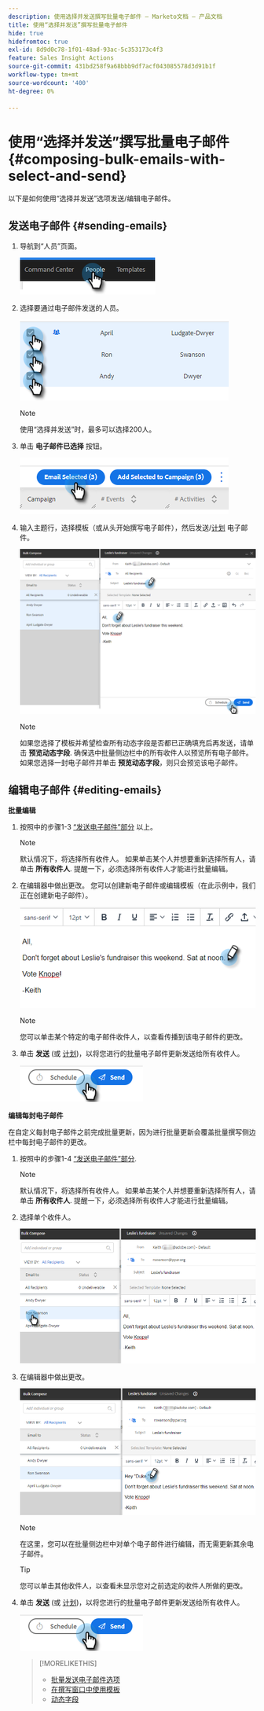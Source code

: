 ```yaml
---
description: 使用选择并发送撰写批量电子邮件 — Marketo文档 — 产品文档
title: 使用“选择并发送”撰写批量电子邮件
hide: true
hidefromtoc: true
exl-id: 8d9d0c78-1f01-48ad-93ac-5c353173c4f3
feature: Sales Insight Actions
source-git-commit: 431bd258f9a68bbb9df7acf043085578d3d91b1f
workflow-type: tm+mt
source-wordcount: '400'
ht-degree: 0%

---
```


# 使用“选择并发送”撰写批量电子邮件 {#composing-bulk-emails-with-select-and-send}

以下是如何使用“选择并发送”选项发送/编辑电子邮件。

## 发送电子邮件 {#sending-emails}

1. 导航到“人员”页面。

   ![](assets/composing-bulk-emails-with-select-and-send-1.png)

1. 选择要通过电子邮件发送的人员。

   ![](assets/composing-bulk-emails-with-select-and-send-2.png)

   >[!NOTE]
   >
   >使用“选择并发送”时，最多可以选择200人。

1. 单击 **电子邮件已选择** 按钮。

   ![](assets/composing-bulk-emails-with-select-and-send-3.png)

1. 输入主题行，选择模板（或从头开始撰写电子邮件），然后发送/[计划](/help/marketo/product-docs/marketo-sales-connect/email/using-the-compose-window/scheduling-an-email.md) 电子邮件。

   ![](assets/composing-bulk-emails-with-select-and-send-4.png)

   >[!NOTE]
   >
   >如果您选择了模板并希望检查所有动态字段是否都已正确填充后再发送，请单击 **预览动态字段**. 确保选中批量侧边栏中的所有收件人以预览所有电子邮件。 如果您选择一封电子邮件并单击 **预览动态字段**，则只会预览该电子邮件。

## 编辑电子邮件 {#editing-emails}

**批量编辑**

1. 按照中的步骤1-3 [“发送电子邮件”部分](#sending-emails) 以上。

   >[!NOTE]
   >
   >默认情况下，将选择所有收件人。 如果单击某个人并想要重新选择所有人，请单击 **所有收件人**. 提醒一下，必须选择所有收件人才能进行批量编辑。

1. 在编辑器中做出更改。 您可以创建新电子邮件或编辑模板（在此示例中，我们正在创建新电子邮件）。

   ![](assets/composing-bulk-emails-with-select-and-send-5.png)

   >[!NOTE]
   >
   >您可以单击某个特定的电子邮件收件人，以查看传播到该电子邮件的更改。

1. 单击 **发送** (或 [计划](/help/marketo/product-docs/marketo-sales-connect/email/using-the-compose-window/scheduling-an-email.md))，以将您进行的批量电子邮件更新发送给所有收件人。

   ![](assets/composing-bulk-emails-with-select-and-send-6.png)

**编辑每封电子邮件**

在自定义每封电子邮件之前完成批量更新，因为进行批量更新会覆盖批量撰写侧边栏中每封电子邮件的更改。

1. 按照中的步骤1-4 [“发送电子邮件”部分](#sending-emails).

   >[!NOTE]
   >
   >默认情况下，将选择所有收件人。 如果单击某个人并想要重新选择所有人，请单击 **所有收件人**. 提醒一下，必须选择所有收件人才能进行批量编辑。

1. 选择单个收件人。

   ![](assets/composing-bulk-emails-with-select-and-send-7.png)

1. 在编辑器中做出更改。

   ![](assets/composing-bulk-emails-with-select-and-send-8.png)

   >[!NOTE]
   >
   >在这里，您可以在批量侧边栏中对单个电子邮件进行编辑，而无需更新其余电子邮件。

   >[!TIP]
   >
   >您可以单击其他收件人，以查看未显示您对之前选定的收件人所做的更改。

1. 单击 **发送** (或 [计划](/help/marketo/product-docs/marketo-sales-connect/email/using-the-compose-window/scheduling-an-email.md))，以将您进行的批量电子邮件更新发送给所有收件人。

   ![](assets/composing-bulk-emails-with-select-and-send-9.png)

   >[!MORELIKETHIS]
   >
   >* [批量发送电子邮件选项](/help/marketo/product-docs/marketo-sales-insight/actions/email/using-the-compose-window/bulk-emailing-options.md)
   >* [在撰写窗口中使用模板](/help/marketo/product-docs/marketo-sales-connect/email/using-the-compose-window/using-a-template-in-the-compose-window.md)
   >* [动态字段](/help/marketo/product-docs/marketo-sales-connect/templates/dynamic-fields/how-to-insert-dynamic-fields.md)
